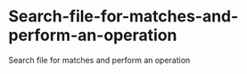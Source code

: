 # Search-file-for-matches-and-perform-an-operation
Search file for matches and perform an operation

